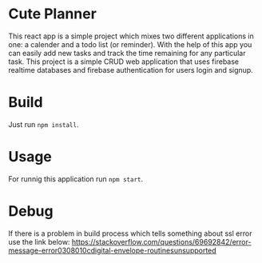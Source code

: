 # Cute Planner

This react app is a simple project which mixes two different applications in one: a calender and a todo list (or reminder). With the help of this app you can easily add new tasks and track the time remaining for any particular task. This project is a simple CRUD web application that uses firebase realtime databases and firebase authentication for users login and signup.

# Build

Just run `npm install`.

# Usage

For runnig this application run `npm start`.

# Debug

If there is a problem in build process which tells something about ssl error use the link below:
https://stackoverflow.com/questions/69692842/error-message-error0308010cdigital-envelope-routinesunsupported
